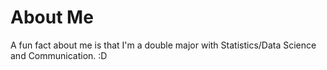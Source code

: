 # About Me

A fun fact about me is that I'm a double major with Statistics/Data Science and Communication. :D 